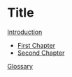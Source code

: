 # Title

[Introduction](introduction.md)

- [First Chapter](first-chapter.md)
- [Second Chapter]()

[Glossary](glossary.md)
